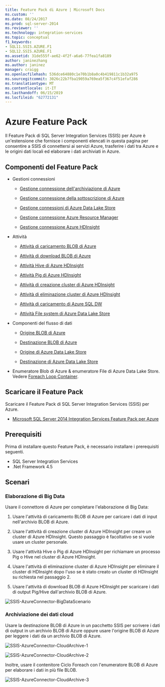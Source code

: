 ```yaml
---
title: Feature Pack di Azure | Microsoft Docs
ms.custom: ''
ms.date: 08/24/2017
ms.prod: sql-server-2014
ms.reviewer: ''
ms.technology: integration-services
ms.topic: conceptual
f1_keywords:
- SQL11.SSIS.AZURE.F1
- SQL12.SSIS.AZURE.F1
ms.assetid: 31de555f-ae62-4f2f-a6a6-77fea1fa8189
author: janinezhang
ms.author: janinez
manager: craigg
ms.openlocfilehash: 536dce64880c1e70b1b8a0c4b419811c1b32a975
ms.sourcegitcommit: 3026c22b7fba19059a769ea5f367c4f51efaf286
ms.translationtype: MT
ms.contentlocale: it-IT
ms.lasthandoff: 06/15/2019
ms.locfileid: "62772131"
---
```

# <a name="azure-feature-pack"></a>Azure Feature Pack
Il Feature Pack di SQL Server Integration Services (SSIS) per Azure è un'estensione che fornisce i componenti elencati in questa pagina per consentire a SSIS di connettersi ai servizi Azure, trasferire i dati tra Azure e le origini dati locali ed elaborare i dati archiviati in Azure.

## <a name="components-in-the-feature-pack"></a>Componenti del Feature Pack
  
-   Gestioni connessioni  
  
    -   [Gestione connessione dell'archiviazione di Azure](connection-manager/azure-storage-connection-manager.md)  
  
    -   [Gestione connessione della sottoscrizione di Azure](connection-manager/azure-subscription-connection-manager.md)  
    
    -   [Gestione connessioni di Azure Data Lake Store](../../2014/integration-services/azure-data-lake-store-connection-manager.md)
    
    -   [Gestione connessione Azure Resource Manager](../../2014/integration-services/azure-resource-manager-connection-manager.md)
    
    -   [Gestione connessione Azure HDInsight](../../2014/integration-services/azure-hdinsight-connection-manager.md)
  
-   Attività  
  
    -   [Attività di caricamento BLOB di Azure](control-flow/azure-blob-upload-task.md)  
  
    -   [Attività di download BLOB di Azure](control-flow/azure-blob-download-task.md)  
  
    -   [Attività Hive di Azure HDInsight](control-flow/azure-hdinsight-hive-task.md)  
  
    -   [Attività Pig di Azure HDInsight](https://msdn.microsoft.com/library/mt146781(v=sql.120).aspx)
  
    -   [Attività di creazione cluster di Azure HDInsight](control-flow/azure-hdinsight-create-cluster-task.md)  
  
    -   [Attività di eliminazione cluster di Azure HDInsight](control-flow/azure-hdinsight-delete-cluster-task.md)
    
    -   [Attività di caricamento di Azure SQL DW](../../2014/integration-services/azure-sql-dw-upload-task.md)    
    
    -   [Attività File system di Azure Data Lake Store](control-flow/file-system-task.md)    
  
-   Componenti del flusso di dati  
  
    -   [Origine BLOB di Azure](https://msdn.microsoft.com/library/mt146775(v=sql.120).aspx)  
  
    -   [Destinazione BLOB di Azure](data-flow/azure-blob-destination.md)  
    
    -   [Origine di Azure Data Lake Store](../../2014/integration-services/azure-data-lake-store-source.md)
    
    -   [Destinazione di Azure Data Lake Store](../../2014/integration-services/azure-data-lake-store-destination.md)
  
-   Enumeratore Blob di Azure & enumeratore File di Azure Data Lake Store. Vedere [Foreach Loop Container](control-flow/foreach-loop-container.md).  
  
 
## <a name="download-the-feature-pack"></a>Scaricare il Feature Pack  
Scaricare il Feature Pack di SQL Server Integration Services (SSIS) per Azure.  
  
-   [Microsoft SQL Server 2014 Integration Services Feature Pack per Azure](https://www.microsoft.com/download/details.aspx?id=47366)  

## <a name="prerequisites"></a>Prerequisiti  
Prima di installare questo Feature Pack, è necessario installare i prerequisiti seguenti.  
  
-   SQL Server Integration Services  
-   .Net Framework 4.5  
  
## <a name="scenarios"></a>Scenari  
  
### <a name="big-data-processing"></a>Elaborazione di Big Data  
 Usare il connettore di Azure per completare l'elaborazione di Big Data:  
  
1.  Usare l'attività di caricamento BLOB di Azure per caricare i dati di input nell'archivio BLOB di Azure.  
  
2.  Usare l'attività di creazione cluster di Azure HDInsight per creare un cluster di Azure HDInsight. Questo passaggio è facoltativo se si vuole usare un cluster personale.  
  
3.  Usare l'attività Hive o Pig di Azure HDInsight per richiamare un processo Pig o Hive nel cluster di Azure HDInsight.  
  
4.  Usare l'attività di eliminazione cluster di Azure HDInsight per eliminare il cluster di HDInsight dopo l'uso se è stato creato un cluster di HDInsight su richiesta nel passaggio 2.  
  
5.  Usare l'attività di download BLOB di Azure HDInsight per scaricare i dati di output Pig/Hive dall'archivio BLOB di Azure.  
  
 ![SSIS-AzureConnector-BigDataScenario](media/ssis-azureconnector-bigdatascenario.png "SSIS-AzureConnector-BigDataScenario")  
  
### <a name="cloud-data-archiving"></a>Archiviazione dei dati cloud  
 Usare la destinazione BLOB di Azure in un pacchetto SSIS per scrivere i dati di output in un archivio BLOB di Azure oppure usare l'origine BLOB di Azure per leggere i dati da un archivio BLOB di Azure.  
  
 ![SSIS-AzureConnector-CloudArchive-1](media/ssis-azureconnector-cloudarchive-1.png "SSIS-AzureConnector-CloudArchive-1")  
  
 ![SSIS-AzureConnector-CloudArchive-2](media/ssis-azureconnector-cloudarchive-2.png "SSIS-AzureConnector-CloudArchive-2")  
  
 Inoltre, usare il contenitore Ciclo Foreach con l'enumeratore BLOB di Azure per elaborare i dati in più file BLOB.  
  
 ![SSIS-AzureConnector-CloudArchive-3](media/ssis-azureconnector-cloudarchive-3.png "SSIS-AzureConnector-CloudArchive-3")  
  
  

